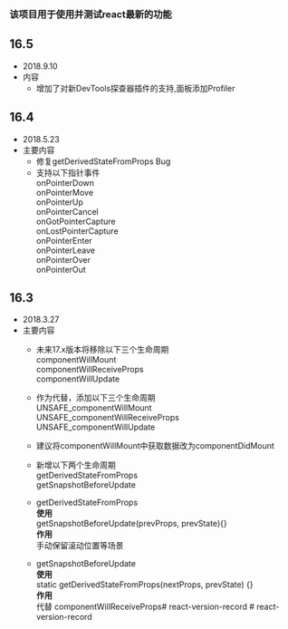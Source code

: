 ### 该项目用于使用并测试react最新的功能
<!-- 
## 版本号
*  日期
*  内容 -->

## 16.5
*  2018.9.10
*  内容 
    *   增加了对新DevTools探查器插件的支持,面板添加Profiler


## 16.4
*  2018.5.23
*  主要内容   
    * 修复getDerivedStateFromProps Bug
    * 支持以下指针事件  
    onPointerDown   
    onPointerMove   
    onPointerUp   
    onPointerCancel   
    onGotPointerCapture   
    onLostPointerCapture    
    onPointerEnter    
    onPointerLeave    
    onPointerOver   
    onPointerOut    

##  16.3
* 2018.3.27
* 主要内容
  * 未来17.x版本将移除以下三个生命周期  
  componentWillMount  
  componentWillReceiveProps   
  componentWillUpdate

  * 作为代替，添加以下三个生命周期  
  UNSAFE_componentWillMount 
  UNSAFE_componentWillReceiveProps  
  UNSAFE_componentWillUpdate

  * 建议将componentWillMount中获取数据改为componentDidMount

  * 新增以下两个生命周期  
  getDerivedStateFromProps  
  getSnapshotBeforeUpdate 


  
  * getDerivedStateFromProps  
  **使用**   
  getSnapshotBeforeUpdate(prevProps, prevState){}   
  **作用**  
  手动保留滚动位置等场景
  
  * getSnapshotBeforeUpdate   
  **使用**  
  static getDerivedStateFromProps(nextProps, prevState) {}  
  **作用**  
  代替 componentWillReceiveProps#   r e a c t - v e r s i o n - r e c o r d  
 #   r e a c t - v e r s i o n - r e c o r d  
 